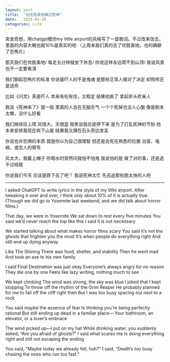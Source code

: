 ```yaml
---
layout: post
title:  "在优胜美地躲过死神"
date:   2025-05-28
categories: Life
---
```


突发奇想，用chatgpt模仿my little airport的风格写了一首歌词。不过改来改去，里面的内容大概也就10%是真实的吧
（上周末我们真的去了优胜美地，也的确聊了恐怖片）

那天我们在优胜美地/
每走五分钟就坐下休息/
你说这样永远爬不到山顶/
我说风景也不一定要看清

我们聊起恐怖片的标准
你说最吓人的不是鬼魂
是那些正常人做对了决定
却照样还是送命

比如《闪灵》真是吓人
本来有吃有住，又稳定
结果他疯了
拿起斧头砍亲人

我说《死神来了》就一般
里面的人总在无脑生气
一个个死掉也没人心酸
像是剧本太懒，没什么好看

我们继续往上爬
风很大，天很蓝
我笑说我总是停下来
是为了打乱死神的节拍
他本来安排我现在摔下山崖
结果我又蹲在石头旁边发呆

你说也许恐惧的本质
就是你以为自己很理智
但还是会死在熟悉的位置
浴室、电梯，或恋人的臂弯

风太大，我戴上帽子
你喝水时突然问我怕不怕鬼
我说怕的是
做了对的事，还是逃不过结尾

你说我们今天
应该是跌下去了吧？
我说死神太忙
先去追那些跑太快的人吧

---

I asked ChatGPT to write lyrics in the style of my little airport.
After tweaking it over and over, I think only about 10% of it is actually true.
(Though we did go to Yosemite last weekend, and we did talk about horror films.)

That day, we were in Yosemite
We sat down to rest every five minutes
You said we’d never reach the top like this
I said it is not necessary

We started talking about what makes horror films scary
You said it’s not the ghosts that frighten you the most
It’s when people do everything right
And still end up dying anyway

Like The Shining
There was food, shelter, and stability
Then he went mad
And took an axe to his own family

I said Final Destination was just okay
Everyone’s always angry for no reason
They die one by one
Feels like lazy writing, nothing much to see

We kept climbing
The wind was strong, the sky was blue
I joked that I kept stopping
To throw off the rhythm of the Grim Reaper
He probably planned for me to fall off the cliff right then
But I was too busy spacing out next to a rock

You said maybe the essence of fear
Is thinking you're being perfectly rational
But still ending up dead in a familiar place—
Your bathroom, an elevator, or a lover’s embrace

The wind picked up—I put on my hat
While drinking water, you suddenly asked, “Are you afraid of ghosts?”
I said what scares me
Is doing everything right and still not escaping the ending

You said, “Maybe today
we already fell, huh?”
I said, “Death’s too busy
chasing the ones who run too fast.”
